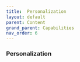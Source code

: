 ```yaml
---
title:  Personalization
layout: default
parent: Content
grand_parent: Capabilities
nav_order: 6
---
```


### Personalization